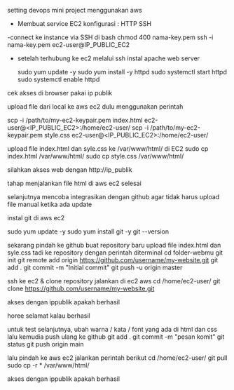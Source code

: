 setting devops mini project menggunakan aws

- Membuat service EC2
 konfigurasi : 
 HTTP
 SSH

-connect ke instance via SSH
 di bash
  chmod 400 nama-key.pem
  ssh -i nama-key.pem ec2-user@IP_PUBLIC_EC2

- setelah terhubung ke ec2 melalui ssh instal apache web server

	sudo yum update -y
	sudo yum install -y httpd
	sudo systemctl start httpd
	sudo systemctl enable httpd

cek akses di browser  pakai ip publik

upload file dari local ke aws ec2 dulu menggunakan perintah

scp -i /path/to/my-ec2-keypair.pem index.html ec2-user@<IP_PUBLIC_EC2>:/home/ec2-user/
scp -i /path/to/my-ec2-keypair.pem style.css ec2-user@<IP_PUBLIC_EC2>:/home/ec2-user/

	
upload file index.html dan syle.css ke  /var/www/html/ di EC2
	sudo cp index.html /var/www/html/
	sudo cp style.css /var/www/html/

silahkan akses web dengan http://ip_publik

tahap menjalankan file html di aws ec2 selesai

selanjutnya mencoba  integrasikan dengan github
agar tidak harus upload file manual ketika ada update

instal git di aws ec2

sudo yum update -y
sudo yum install git -y
git --version

sekarang pindah ke github
	buat repository baru
	upload file index.html dan syle.css tadi ke repository dengan perintah diterminal
		cd folder-webmu
		git init
		git remote add origin https://github.com/username/my-website.git
		git add .
		git commit -m "Initial commit"
		git push -u origin master

ssh ke ec2 & clone repository
jalankan di ec2 aws
	cd /home/ec2-user/
	git clone https://github.com/username/my-website.git

akses dengan ippublik apakah berhasil

horee selamat kalau berhasil

untuk test selanjutnya, ubah warna / kata / font yang ada di html dan css
lalu kemudia push ulang ke github
    git add . 
    git commit -m "pesan komit"
    git status
    git push origin main

lalu pindah ke aws ec2 jalankan perintah berikut
    cd /home/ec2-user/<nama file>
    git pull
    sudo cp -r * /var/www/html/

akses dengan ippublik apakah berhasil

